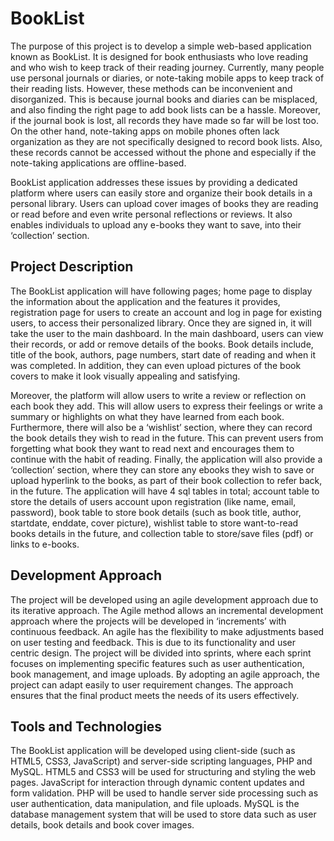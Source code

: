 # BookList

The purpose of this project is to develop a simple web-based application known as BookList. It is designed for book enthusiasts who love reading and who wish to keep track of their reading journey. Currently, many people use personal journals or diaries, or note-taking mobile apps to keep track of their reading lists. However, these methods can be inconvenient and disorganized. This is because journal books and diaries can be misplaced, and also finding the right page to add book lists can be a hassle. Moreover, if the journal book is lost, all records they have made so far will be lost too. On the other hand, note-taking apps on mobile phones often lack organization as they are not specifically designed to record book lists. Also, these records cannot be accessed without the phone and especially if the note-taking applications are offline-based.

BookList application addresses these issues by providing a dedicated platform where users can easily store and organize their book details in a personal library. Users can upload cover images of books they are reading or read before and even write personal reflections or reviews. It also enables individuals to upload any e-books they want to save, into their ‘collection’ section.


## Project Description
The BookList application will have following pages; home page to display the information about the application and the features it provides, registration page for users to create an account and log in page for existing users, to access their personalized library. Once they are signed in, it will take the user to the main dashboard. In the main dashboard, users can view their records, or add or remove details of the books. Book details include, title of the book, authors, page numbers, start date of reading and when it was completed. In addition, they can even upload pictures of the book covers to make it look visually appealing and satisfying.

Moreover, the platform will allow users to write a review or reflection on each book they add. This will allow users to express their feelings or write a summary or highlights on what they have learned from each book. Furthermore, there will also be a ‘wishlist’ section, where they can record the book details they wish to read in the future. This can prevent users from forgetting what book they want to read next and encourages them to continue with the habit of reading. Finally, the application will also provide a ‘collection’ section, where they can store any ebooks they wish to save or upload hyperlink to the books, as part of their book collection to refer back, in the future. The application will have 4 sql tables in total; account table to store the details of users account upon registration (like name, email, password), book table to store book details (such as book title, author, startdate, enddate, cover picture), wishlist table to store want-to-read books details in the future, and collection table to store/save files (pdf) or links to e-books.


## Development Approach
The project will be developed using an agile development approach due to its iterative approach. The Agile method allows an incremental development approach where the projects will be developed in ‘increments’ with continuous feedback. An agile has the flexibility to make adjustments based on user testing and feedback. This is due to its functionality and user centric design. The project will be divided into sprints, where each sprint focuses on implementing specific features such as user authentication, book management, and image uploads. By adopting an agile approach, the project can adapt easily to user requirement changes. The approach ensures that the final product meets the needs of its users effectively.


## Tools and Technologies
The BookList application will be developed using client-side (such as HTML5, CSS3, JavaScript) and server-side scripting languages, PHP and MySQL. HTML5 and CSS3 will be used for structuring and styling the web pages. JavaScript for interaction through dynamic content updates and form validation. PHP will be used to handle server side processing such as user authentication, data manipulation, and file uploads. MySQL is the database management system that will be used to store data such as user details, book details and book cover images.
